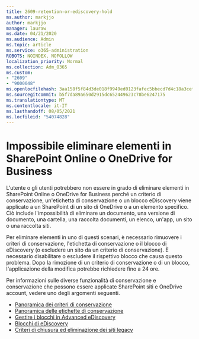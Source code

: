 ```yaml
---
title: 2609-retention-or-ediscovery-hold
ms.author: markjjo
author: markjjo
manager: lauraw
ms.date: 04/21/2020
ms.audience: Admin
ms.topic: article
ms.service: o365-administration
ROBOTS: NOINDEX, NOFOLLOW
localization_priority: Normal
ms.collection: Adm_O365
ms.custom:
- "2609"
- "9000048"
ms.openlocfilehash: 3aa158f5f84d3de018f9949ed0123fafec5bbecd7d4c18a3cef8af7fe738d78c
ms.sourcegitcommit: b5f7da89a650d2915dc652449623c78be6247175
ms.translationtype: MT
ms.contentlocale: it-IT
ms.lasthandoff: 08/05/2021
ms.locfileid: "54074828"
---
```

# <a name="unable-to-delete-items-in-sharepoint-online-or-onedrive-for-business"></a>Impossibile eliminare elementi in SharePoint Online o OneDrive for Business

L'utente o gli utenti potrebbero non essere in grado di eliminare elementi in SharePoint Online o OneDrive for Business perché un criterio di conservazione, un'etichetta di conservazione o un blocco eDiscovery viene applicato a un SharePoint di un sito di OneDrive o a un elemento specifico. Ciò include l'impossibilità di eliminare un documento, una versione di documento, una cartella, una raccolta documenti, un elenco, un'app, un sito o una raccolta siti. 

Per eliminare elementi in uno di questi scenari, è necessario rimuovere i criteri di conservazione, l'etichetta di conservazione o il blocco di eDiscovery (o escludere un sito da un criterio di conservazione). È necessario disabilitare o escludere il rispettivo blocco che causa questo problema. Dopo la rimozione di un criterio di conservazione o di un blocco, l'applicazione della modifica potrebbe richiedere fino a 24 ore. 

Per informazioni sulle diverse funzionalità di conservazione e conservazione che possono essere applicate SharePoint siti e OneDrive account, vedere uno degli argomenti seguenti.

- [Panoramica dei criteri di conservazione](https://docs.microsoft.com/microsoft-365/compliance/retention-policies)
- [Panoramica delle etichette di conservazione](https://docs.microsoft.com/microsoft-365/compliance/labels)
- [Gestire i blocchi in Advanced eDiscovery](https://docs.microsoft.com/microsoft-365/compliance/managing-holds)
- [Blocchi di eDiscovery](https://docs.microsoft.com/microsoft-365/compliance/ediscovery-cases#step-4-place-content-locations-on-hold)
- [Criteri di chiusura ed eliminazione dei siti legacy](https://support.office.com/article/Use-policies-for-site-closure-and-deletion-A8280D82-27FD-48C5-9ADF-8A5431208BA5)